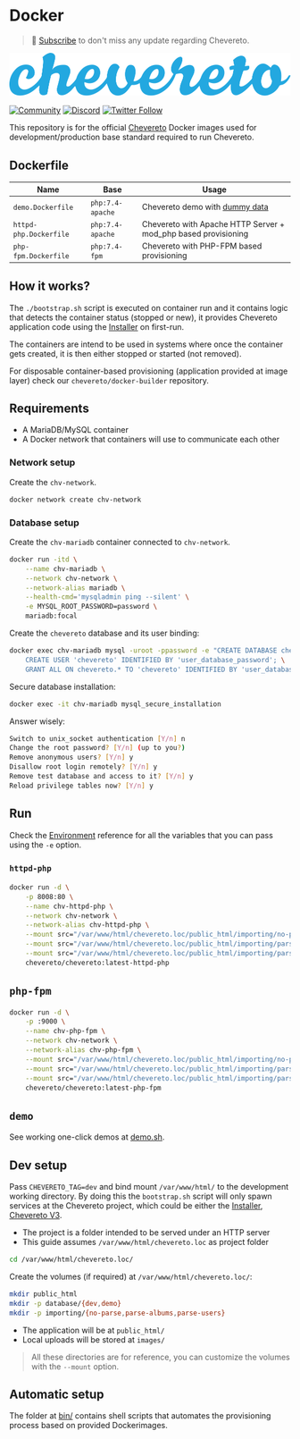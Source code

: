 # Docker

> 🔔 [Subscribe](https://newsletter.chevereto.com/subscription?f=PmL892XuTdfErVq763PCycJQrvZ8PYc9JbsVUttqiPV1zXt6DDtf7lhepEStqE8LhGs8922ZYmGT7CYjMH5uSx23pL6Q) to don't miss any update regarding Chevereto.

![Chevereto](LOGO.svg)

[![Community](https://img.shields.io/badge/chv.to-community-blue?style=flat-square)](https://chv.to/community)
[![Discord](https://img.shields.io/discord/759137550312407050?style=flat-square)](https://chv.to/discord)
[![Twitter Follow](https://img.shields.io/twitter/follow/chevereto?style=social)](https://twitter.com/chevereto)

This repository is for the official [Chevereto](https://chevereto.com) Docker images used for development/production base standard required to run Chevereto.

## Dockerfile

| Name                   | Base             | Usage                                                                         |
| ---------------------- | ---------------- | ----------------------------------------------------------------------------- |
| `demo.Dockerfile`      | `php:7.4-apache` | Chevereto demo with [dummy data](https://github.com/chevereto/demo-importing) |
| `httpd-php.Dockerfile` | `php:7.4-apache` | Chevereto with Apache HTTP Server + mod_php based provisioning                |
| `php-fpm.Dockerfile`   | `php:7.4-fpm`    | Chevereto with PHP-FPM based provisioning                                     |

## How it works?

The `./bootstrap.sh` script is executed on container run and it contains logic that detects the container status (stopped or new), it provides Chevereto application code using the [Installer](https://github.com/chevereto/installer) on first-run.

The containers are intend to be used in systems where once the container gets created, it is then either stopped or started (not removed).

For disposable container-based provisioning (application provided at image layer) check our `chevereto/docker-builder` repository.

## Requirements

* A MariaDB/MySQL container
* A Docker network that containers will use to communicate each other

### Network setup

Create the `chv-network`.

```sh
docker network create chv-network
```

### Database setup

Create the `chv-mariadb` container connected to `chv-network`.

```sh
docker run -itd \
    --name chv-mariadb \
    --network chv-network \
    --network-alias mariadb \
    --health-cmd='mysqladmin ping --silent' \
    -e MYSQL_ROOT_PASSWORD=password \
    mariadb:focal
```

Create the `chevereto` database and its user binding:

```sh
docker exec chv-mariadb mysql -uroot -ppassword -e "CREATE DATABASE chevereto; \
    CREATE USER 'chevereto' IDENTIFIED BY 'user_database_password'; \
    GRANT ALL ON chevereto.* TO 'chevereto' IDENTIFIED BY 'user_database_password';"
```

Secure database installation:

```sh
docker exec -it chv-mariadb mysql_secure_installation
```

Answer wisely:

```sh
Switch to unix_socket authentication [Y/n] n
Change the root password? [Y/n] (up to you?)
Remove anonymous users? [Y/n] y
Disallow root login remotely? [Y/n] y
Remove test database and access to it? [Y/n] y
Reload privilege tables now? [Y/n] y
```

## Run

Check the [Environment](https://v3-docs.chevereto.com/setup/system/environment.html) reference for all the variables that you can pass using the `-e` option.

### `httpd-php`

```sh
docker run -d \
    -p 8008:80 \
    --name chv-httpd-php \
    --network chv-network \
    --network-alias chv-httpd-php \
    --mount src="/var/www/html/chevereto.loc/public_html/importing/no-parse",target=/var/www/html/importing/no-parse,type=bind \
    --mount src="/var/www/html/chevereto.loc/public_html/importing/parse-albums",target=/var/www/html/importing/parse-albums,type=bind \
    --mount src="/var/www/html/chevereto.loc/public_html/importing/parse-users",target=/var/www/html/importing/parse-users,type=bind \
    chevereto/chevereto:latest-httpd-php
```

## `php-fpm`

```sh
docker run -d \
    -p :9000 \
    --name chv-php-fpm \
    --network chv-network \
    --network-alias chv-php-fpm \
    --mount src="/var/www/html/chevereto.loc/public_html/importing/no-parse",target=/var/www/html/importing/no-parse,type=bind \
    --mount src="/var/www/html/chevereto.loc/public_html/importing/parse-albums",target=/var/www/html/importing/parse-albums,type=bind \
    --mount src="/var/www/html/chevereto.loc/public_html/importing/parse-users",target=/var/www/html/importing/parse-users,type=bind \
    chevereto/chevereto:latest-php-fpm
```

## `demo`

See working one-click demos at [demo.sh](../bin/demo.sh).

## Dev setup

Pass `CHEVERETO_TAG=dev` and bind mount `/var/www/html/` to the development working directory. By doing this the `bootstrap.sh` script will only spawn services at the Chevereto project, which could be either the [Installer](https://github.com/chevereto/installer), [Chevereto V3](https://chevereto.com/pricing).

* The project is a folder intended to be served under an HTTP server
* This guide assumes `/var/www/html/chevereto.loc` as project folder

```sh
cd /var/www/html/chevereto.loc/
```

Create the volumes (if required) at `/var/www/html/chevereto.loc/`:

```sh
mkdir public_html
mkdir -p database/{dev,demo}
mkdir -p importing/{no-parse,parse-albums,parse-users}
```

* The application will be at `public_html/`
* Local uploads will be stored at `images/`

> All these directories are for reference, you can customize the volumes with the `--mount` option.

## Automatic setup

The folder at [bin/](bin/) contains shell scripts that automates the provisioning process based on provided Dockerimages.

